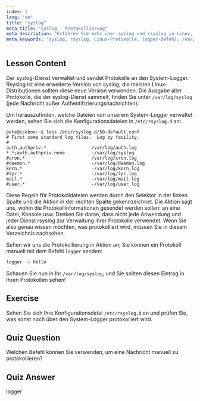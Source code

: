 ```yaml
---
index: 2
lang: "de"
title: "syslog"
meta_title: "syslog - Protokollierung"
meta_description: "Erfahren Sie mehr über syslog und rsyslog in Linux, wie Sie Systemprotokolle verwalten und den logger-Befehl verwenden. Starten Sie mit diesem anfängerfreundlichen Tutorial!"
meta_keywords: "syslog, rsyslog, Linux-Protokolle, logger-Befehl, /var/log/syslog, Linux-Tutorial, Linux für Anfänger, Systemprotokollierung"
---
```


## Lesson Content

Der syslog-Dienst verwaltet und sendet Protokolle an den System-Logger. Rsyslog ist eine erweiterte Version von syslog; die meisten Linux-Distributionen sollten diese neue Version verwenden. Die Ausgabe aller Protokolle, die der syslog-Dienst sammelt, finden Sie unter `/var/log/syslog` (jede Nachricht außer Authentifizierungsnachrichten).

Um herauszufinden, welche Dateien von unserem System-Logger verwaltet werden, sehen Sie sich die Konfigurationsdateien in `/etc/rsyslog.d` an:

```plaintext
pete@icebox:~$ less /etc/rsyslog.d/50-default.conf
# First some standard log files.  Log by facility.
#
auth,authpriv.*                 /var/log/auth.log
*.*;auth,authpriv.none          -/var/log/syslog
#cron.*                         /var/log/cron.log
#daemon.*                       -/var/log/daemon.log
kern.*                          -/var/log/kern.log
#lpr.*                          -/var/log/lpr.log
mail.*                          -/var/log/mail.log
#user.*                         -/var/log/user.log
```

Diese Regeln für Protokolldateien werden durch den Selektor in der linken Spalte und die Aktion in der rechten Spalte gekennzeichnet. Die Aktion sagt uns, wohin die Protokollinformationen gesendet werden sollen: an eine Datei, Konsole usw. Denken Sie daran, dass nicht jede Anwendung und jeder Dienst rsyslog zur Verwaltung ihrer Protokolle verwendet. Wenn Sie also genau wissen möchten, was protokolliert wird, müssen Sie in diesem Verzeichnis nachsehen.

Sehen wir uns die Protokollierung in Aktion an; Sie können ein Protokoll manuell mit dem Befehl `logger` senden:

```bash
logger -s Hello
```

Schauen Sie nun in Ihr `/var/log/syslog`, und Sie sollten diesen Eintrag in Ihren Protokollen sehen!

## Exercise

Sehen Sie sich Ihre Konfigurationsdatei `/etc/rsyslog.d` an und prüfen Sie, was sonst noch über den System-Logger protokolliert wird.

## Quiz Question

Welchen Befehl können Sie verwenden, um eine Nachricht manuell zu protokollieren?

## Quiz Answer

logger
